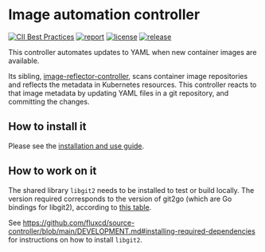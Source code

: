# Image automation controller

[![CII Best Practices](https://bestpractices.coreinfrastructure.org/projects/4789/badge)](https://bestpractices.coreinfrastructure.org/projects/4789)
[![report](https://goreportcard.com/badge/github.com/fluxcd/image-automation-controller)](https://goreportcard.com/report/github.com/fluxcd/image-automation-controller)
[![license](https://img.shields.io/github/license/fluxcd/image-automation-controller.svg)](https://github.com/fluxcd/image-automation-controller/blob/main/LICENSE)
[![release](https://img.shields.io/github/release/fluxcd/image-automation-controller/all.svg)](https://github.com/fluxcd/image-automation-controller/releases)

This controller automates updates to YAML when new container images
are available.

Its sibling,
[image-reflector-controller](https://github.com/fluxcd/image-reflector-controller),
scans container image repositories and reflects the metadata in
Kubernetes resources. This controller reacts to that image metadata by
updating YAML files in a git repository, and committing the changes.

## How to install it

Please see the [installation and use
guide](https://toolkit.fluxcd.io/guides/image-update/).

## How to work on it

The shared library `libgit2` needs to be installed to test or build
locally. The version required corresponds to the version of git2go
(which are Go bindings for libgit2), according to [this
table](https://github.com/libgit2/git2go#which-go-version-to-use).

See
https://github.com/fluxcd/source-controller/blob/main/DEVELOPMENT.md#installing-required-dependencies
for instructions on how to install `libgit2`.
